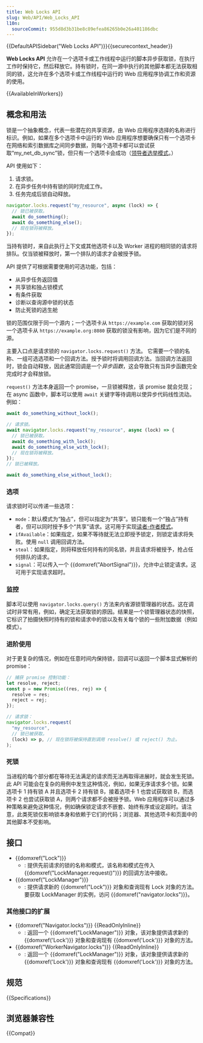 ```yaml
---
title: Web Locks API
slug: Web/API/Web_Locks_API
l10n:
  sourceCommit: 955d8d3b31be8c89efea86265b0e26a401186dbc
---
```


{{DefaultAPISidebar("Web Locks API")}}{{securecontext_header}}

**Web Locks API** 允许在一个选项卡或工作线程中运行的脚本异步获取锁，在执行工作时保持它，然后释放它。持有锁时，在同一源中执行的其他脚本都无法获取相同的锁，这允许在多个选项卡或工作线程中运行的 Web 应用程序协调工作和资源的使用。

{{AvailableInWorkers}}

## 概念和用法

锁是一个抽象概念，代表一些潜在的共享资源，由 Web 应用程序选择的名称进行标识。例如，如果在多个选项卡中运行的 Web 应用程序想要确保只有一个选项卡在网络和索引数据库之间同步数据，则每个选项卡都可以尝试获取“my_net_db_sync”锁，但只有一个选项卡会成功（[领导者选举模式](https://en.wikipedia.org/wiki/Leader_election)。）

API 使用如下：

1. 请求锁。
2. 在异步任务中持有锁的同时完成工作。
3. 任务完成后锁自动释放。

```js
navigator.locks.request("my_resource", async (lock) => {
  // 锁已被获取。
  await do_something();
  await do_something_else();
  // 现在锁将被释放。
});
```

当持有锁时，来自此执行上下文或其他选项卡以及 Worker 进程的相同锁的请求将排队。仅当锁被释放时，第一个排队的请求才会被授予锁。

API 提供了可根据需要使用的可选功能，包括：

- 从异步任务返回值
- 共享锁和独占锁模式
- 有条件获取
- 诊断以查询源中锁的状态
- 防止死锁的逃生舱

锁的范围仅限于同一个源内；一个选项卡从 `https://example.com` 获取的锁对另一个选项卡从 `https://example.org:8080` 获取的锁没有影响，因为它们是不同的源。

主要入口点是请求锁的 `navigator.locks.request()` 方法。 它需要一个锁的名称、一组可选选项和一个回调方法。授予锁时将调用回调方法。当回调方法返回时，锁会自动释放，因此通常回调是一个*异步函数*，这会导致只有当异步函数完全完成时才会释放锁。

`request()` 方法本身返回一个 promise，一旦锁被释放，该 promise 就会兑现；在 async 函数中，脚本可以使用 `await` 关键字等待调用以使异步代码线性流动。例如：

```js
await do_something_without_lock();

// 请求锁。
await navigator.locks.request("my_resource", async (lock) => {
  // 锁已被获取。
  await do_something_with_lock();
  await do_something_else_with_lock();
  // 现在锁将被释放。
});
// 锁已被释放。

await do_something_else_without_lock();
```

### 选项

请求锁时可以传递一些选项：

- `mode`：默认模式为“独占”，但可以指定为“共享”。锁只能有一个“独占”持有者，但可以同时授予多个“共享”请求。这可用于实现[读者-作者模式](https://zh.wikipedia.org/wiki/%E8%AF%BB%E5%86%99%E9%94%81)。
- `ifAvailable`：如果指定，如果不等待就无法立即授予锁定，则锁定请求将失败。使用 `null` 调用回调方法。
- `steal`：如果指定，则将释放任何持有的同名锁，并且请求将被授予，抢占任何排队的请求。
- `signal`：可以传入一个 {{domxref("AbortSignal")}}，允许中止锁定请求。这可用于实现请求超时。

### 监控

脚本可以使用 `navigator.locks.query()` 方法来内省源锁管理器的状态。这在调试时非常有用，例如，确定无法获取锁的原因。结果是一个锁管理器状态的快照，它标识了拍摄快照时持有的锁和请求中的锁以及有关每个锁的一些附加数据（例如模式）。

### 进阶使用

对于更复杂的情况，例如在任意时间内保持锁，回调可以返回一个脚本显式解析的 promise：

```js
// 捕获 promise 控制功能：
let resolve, reject;
const p = new Promise((res, rej) => {
  resolve = res;
  reject = rej;
});

// 请求锁：
navigator.locks.request(
  "my_resource",
  // 锁已被获取。
  (lock) => p, // 现在锁将被保持直到调用 resolve() 或 reject() 为止。
);
```

### 死锁

当进程的每个部分都在等待无法满足的请求而无法再取得进展时，就会发生死锁。此 API 可能会在复杂的用例中发生这种情况，例如，如果无序请求多个锁。如果选项卡 1 持有锁 A 并且选项卡 2 持有锁 B，接着选项卡 1 也尝试获取锁 B，而选项卡 2 也尝试获取锁 A，则两个请求都不会被授予锁。Web 应用程序可以通过多种策略来避免这种情况，例如确保锁定请求不嵌套、始终有序或设定超时。请注意，此类死锁仅影响锁本身和依赖于它们的代码；浏览器、其他选项卡和页面中的其他脚本不受影响。

## 接口

- {{domxref("Lock")}}
  - : 提供先前请求的锁的名称和模式，该名称和模式在传入 {{domxref("LockManager.request()")}} 的回调方法中接收。
- {{domxref("LockManager")}}
  - : 提供请求新的 {{domxref("Lock")}} 对象和查询现有 Lock 对象的方法。要获取 LockManager 的实例，访问 {{domxref("navigator.locks")}}。

### 其他接口的扩展

- {{domxref("Navigator.locks")}} {{ReadOnlyInline}}
  - : 返回一个 {{domxref("LockManager")}} 对象，该对象提供请求新的 {{domxref('Lock')}} 对象和查询现有 {{domxref('Lock')}} 对象的方法。
- {{domxref("WorkerNavigator.locks")}} {{ReadOnlyInline}}
  - : 返回一个 {{domxref("LockManager")}} 对象，该对象提供请求新的 {{domxref('Lock')}} 对象和查询现有 {{domxref('Lock')}} 对象的方法。

## 规范

{{Specifications}}

## 浏览器兼容性

{{Compat}}
